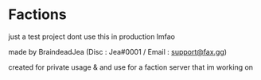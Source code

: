 # Factions
just a test project dont use this in production lmfao

made by BraindeadJea (Disc : Jea#0001 / Email : support@fax.gg)

created for private usage & and use for a faction server that im working on
